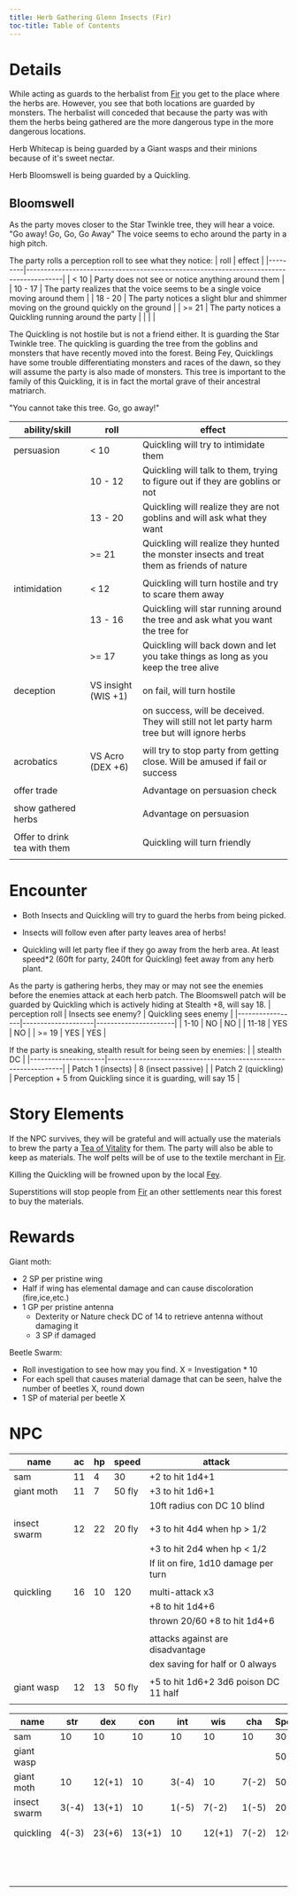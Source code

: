 ```yaml
---
title: Herb Gathering Glenn Insects (Fir)
toc-title: Table of Contents
---
```


# Details

While acting as guards to the herbalist from [Fir](../../places/fir.md) you get to the place where the herbs are. However, you see that both locations are guarded by monsters. The herbalist will conceded that because the party was with them the herbs being gathered are the more dangerous type in the more dangerous locations. 

Herb Whitecap is being guarded by a Giant wasps and their minions because of it's sweet nectar.

Herb Bloomswell is being guarded by a Quickling.

## Bloomswell

As the party moves closer to the Star Twinkle tree, they will hear a voice.
"Go away! Go, Go, Go Away" The voice seems to echo around the party in a high pitch. 

The party rolls a perception roll to see what they notice:
| roll    | effect                                                                                 |
|---------|----------------------------------------------------------------------------------------|
| < 10    | Party does not see or notice anything around them                                      |
| 10 - 17 | The party realizes that the voice seems to be a single voice moving around them        |
| 18 - 20 | The party notices a slight blur and shimmer moving on the ground quickly on the ground |
| >= 21   | The party notices a Quickling running around the party                                 |
|         |                                                                                        |

The Quickling is not hostile but is not a friend either. It is guarding the Star Twinkle tree.
The quickling is guarding the tree from the goblins and monsters that have recently moved into the forest. Being Fey, Quicklings have some trouble differentiating monsters and races of the dawn, so they will assume the party is also made of monsters. This tree is important to the family of this Quickling, it is in fact the mortal grave of their ancestral matriarch.

"You cannot take this tree. Go, go away!"

| ability/skill                | roll                | effect                                                                                      |
|------------------------------|---------------------|---------------------------------------------------------------------------------------------|
| persuasion                   | < 10                | Quickling will try to intimidate them                                                       |
|                              | 10 - 12             | Quickling will talk to them, trying to figure out if they are goblins or not                |
|                              | 13 - 20             | Quickling will realize they are not goblins and will ask what they want                     |
|                              | >= 21               | Quickling will realize they hunted the monster insects and treat them as friends of nature  |
|                              |                     |                                                                                             |
| intimidation                 | < 12                | Quickling will turn hostile and try to scare them away                                      |
|                              | 13 - 16             | Quickling will star running around the tree and ask what you want the tree for              |
|                              | >= 17               | Quickling will back down and let you take things as long as you keep the tree alive         |
|                              |                     |                                                                                             |
| deception                    | VS insight (WIS +1) | on fail, will turn hostile                                                                  |
|                              |                     | on success, will be deceived. They will still not let party harm tree but will ignore herbs |
|                              |                     |                                                                                             |
| acrobatics                   | VS Acro (DEX +6)    | will try to stop party from getting close. Will be amused if fail or success                |
|                              |                     |                                                                                             |
| offer trade                  |                     | Advantage on persuasion check                                                               |
|                              |                     |                                                                                             |
| show gathered herbs          |                     | Advantage on persuasion                                                                     |
|                              |                     |                                                                                             |
| Offer to drink tea with them |                     | Quickling will turn friendly                                                                |
|                              |                     |                                                                                             |

# Encounter

- Both Insects and Quickling will try to guard the herbs from being picked.

- Insects will follow even after party leaves area of herbs!

- Quickling will let party flee if they go away from the herb area. At least speed*2 (60ft for party, 240ft for Quickling) feet away from any herb plant.

As the party is gathering herbs, they may or may not see the enemies before the enemies attack at each herb patch.
The Bloomswell patch will be guarded by Quickling which is actively hiding at Stealth +8, will say 18.
| perception roll | Insects see enemy? | Quickling sees enemy |
|-----------------|--------------------|----------------------|
| 1-10            | NO                 | NO                   |
| 11-18           | YES                | NO                   |
| >= 19           | YES                | YES                  |


If the party is sneaking, stealth result for being seen by enemies:
|                     | stealth DC                                                      |
|---------------------|-----------------------------------------------------------------|
| Patch 1 (insects)   | 8 (insect passive)                                              |
| Patch 2 (quickling) | Perception + 5 from Quickling since it is guarding, will say 15 |




# Story Elements

If the NPC survives, they will be grateful and will actually use the materials to brew the party a [Tea of Vitality](../../items/tea-of-vitality.md) for them. The party will also be able to keep as materials. The wolf pelts will be of use to the textile merchant in [Fir](../../places/fir.md).

Killing the Quickling will be frowned upon by the local [Fey](../../setting-world/fey.md).

Superstitions will stop people from [Fir](../../places/fir.md) an other settlements near this forest to buy the materials.


# Rewards

Giant moth: 
  - 2 SP per pristine wing
  - Half if wing has elemental damage and can cause discoloration (fire,ice,etc.)
  - 1 GP per pristine antenna
	- Dexterity or Nature check DC of 14 to retrieve antenna without damaging it
	- 3 SP if damaged
  
Beetle Swarm:
  - Roll investigation to see how may you find. X = Investigation * 10
  - For each spell that causes material damage that can be seen, halve the number of beetles X, round down
  - 1 SP of material per beetle X

# NPC


| name         | ac | hp | speed  | attack                                 |
|--------------|----|----|--------|----------------------------------------|
| sam          | 11 | 4  | 30     | +2 to hit 1d4+1                        |
| giant moth   | 11 | 7  | 50 fly | +3 to hit 1d6+1                        |
|              |    |    |        | 10ft radius con DC 10 blind            |
|              |    |    |        |                                        |
| insect swarm | 12 | 22 | 20 fly | +3 to hit 4d4  when hp > 1/2           |
|              |    |    |        | +3 to hit 2d4  when hp < 1/2           |
|              |    |    |        | If lit on fire, 1d10 damage per turn   |
|              |    |    |        |                                        |
| quickling    | 16 | 10 | 120    | multi-attack x3                        |
|              |    |    |        | +8 to hit 1d4+6                        |
|              |    |    |        | thrown 20/60 +8 to hit 1d4+6           |
|              |    |    |        |                                        |
|              |    |    |        | attacks against are disadvantage       |
|              |    |    |        | dex saving for half or 0 always        |
|              |    |    |        |                                        |
| giant wasp   | 12 | 13 | 50 fly | +5 to hit 1d6+2  3d6 poison DC 11 half |
|              |    |    |        |                                        |


| name         | str   | dex    | con    | int   | wis    | cha   | Speed  | Skills                    |
|--------------|-------|--------|--------|-------|--------|-------|--------|---------------------------|
| sam          | 10    | 10     | 10     | 10    | 10     | 10    | 30     |                           |
| giant wasp   |       |        |        |       |        |       | 50 fly |                           |
| giant moth   | 10    | 12(+1) | 10     | 3(-4) | 10     | 7(-2) | 50 fly |                           |
| insect swarm | 3(-4) | 13(+1) | 10     | 1(-5) | 7(-2)  | 1(-5) | 20     |                           |
| quickling    | 4(-3) | 23(+6) | 13(+1) | 10    | 12(+1) | 7(-2) | 120    | perception +5, stealth +8 |
|              |       |        |        |       |        |       |        | Acro +8 SleightOfHand +8  |
|              |       |        |        |       |        |       |        |                           |
